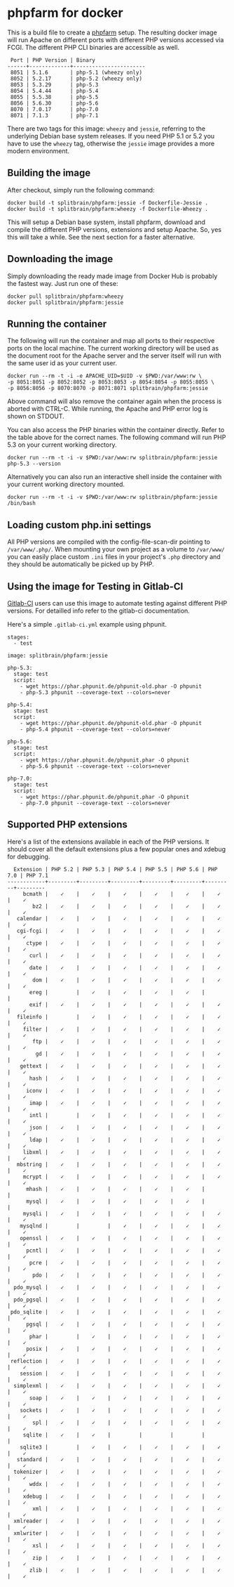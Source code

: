phpfarm for docker
==================

This is a build file to create a [phpfarm](https://github.com/fpoirotte/phpfarm)
setup. The resulting docker image will run Apache on different ports with different
PHP versions accessed via FCGI. The different PHP CLI binaries are accessible as
well.

     Port | PHP Version | Binary
    ------+-------------+-----------------------
     8051 | 5.1.6       | php-5.1 (wheezy only)
     8052 | 5.2.17      | php-5.2 (wheezy only)
     8053 | 5.3.29      | php-5.3
     8054 | 5.4.44      | php-5.4
     8055 | 5.5.38      | php-5.5
     8056 | 5.6.30      | php-5.6
     8070 | 7.0.17      | php-7.0
     8071 | 7.1.3       | php-7.1

There are two tags for this image: ``wheezy`` and ``jessie``, referring to the
underlying Debian base system releases. If you need PHP 5.1 or 5.2 you have to
use the ``wheezy`` tag, otherwise the ``jessie`` image provides a more modern
environment.

Building the image
------------------

After checkout, simply run the following command:

    docker build -t splitbrain/phpfarm:jessie -f Dockerfile-Jessie .
    docker build -t splitbrain/phpfarm:wheezy -f Dockerfile-Wheezy .

This will setup a Debian base system, install phpfarm, download and compile the different
PHP versions, extensions and setup Apache. So, yes this will take a while. See the next
section for a faster alternative.

Downloading the image
-----------------

Simply downloading the ready made image from Docker Hub is probably the fastest
way. Just run one of these:

    docker pull splitbrain/phpfarm:wheezy
    docker pull splitbrain/phpfarm:jessie

Running the container
---------------------

The following will run the container and map all ports to their respective ports on the
local machine. The current working directory will be used as the document root for
the Apache server and the server itself will run with the same user id as your current
user.

    docker run --rm -t -i -e APACHE_UID=$UID -v $PWD:/var/www:rw \
    -p 8051:8051 -p 8052:8052 -p 8053:8053 -p 8054:8054 -p 8055:8055 \
    -p 8056:8056 -p 8070:8070 -p 8071:8071 splitbrain/phpfarm:jessie

Above command will also remove the container again when the process is aborted with
CTRL-C. While running, the Apache and PHP error log is shown on STDOUT.

You can also access the PHP binaries within the container directly. Refer to the table
above for the correct names. The following command will run PHP 5.3 on your current
working directory.

    docker run --rm -t -i -v $PWD:/var/www:rw splitbrain/phpfarm:jessie php-5.3 --version

Alternatively you can also run an interactive shell inside the container with
your current working directory mounted.

    docker run --rm -t -i -v $PWD:/var/www:rw splitbrain/phpfarm:jessie /bin/bash

Loading custom php.ini settings
-------------------------------

All PHP versions are compiled with the config-file-scan-dir pointing to
``/var/www/.php/``. When mounting your own project as a volume to
``/var/www/`` you can easily place custom ``.ini`` files in your project's ``.php``
directory and they should be automatically be picked up by PHP.

Using the image for Testing in Gitlab-CI
----------------------------------------

[Gitlab-CI](https://about.gitlab.com/gitlab-ci/) users can use this image to automate
testing against different PHP versions. For detailled info refer to the gitlab-ci
documentation.

Here's a simple ``.gitlab-ci.yml`` example using phpunit.

    stages:
      - test

    image: splitbrain/phpfarm:jessie

    php-5.3:
      stage: test
      script:
        - wget https://phar.phpunit.de/phpunit-old.phar -O phpunit
        - php-5.3 phpunit --coverage-text --colors=never

    php-5.4:
      stage: test
      script:
        - wget https://phar.phpunit.de/phpunit-old.phar -O phpunit
        - php-5.4 phpunit --coverage-text --colors=never

    php-5.6:
      stage: test
      script:
        - wget https://phar.phpunit.de/phpunit.phar -O phpunit
        - php-5.6 phpunit --coverage-text --colors=never

    php-7.0:
      stage: test
      script:
        - wget https://phar.phpunit.de/phpunit.phar -O phpunit
        - php-7.0 phpunit --coverage-text --colors=never

Supported PHP extensions
------------------------

Here's a list of the extensions available in each of the PHP versions. It should
cover all the default extensions plus a few popular ones and xdebug for debugging.

      Extension | PHP 5.2 | PHP 5.3 | PHP 5.4 | PHP 5.5 | PHP 5.6 | PHP 7.0 | PHP 7.1
    ------------+---------+---------+---------+---------+---------+---------+---------
         bcmath |    ✓    |    ✓    |    ✓    |    ✓    |    ✓    |    ✓    |    ✓
            bz2 |    ✓    |    ✓    |    ✓    |    ✓    |    ✓    |    ✓    |    ✓
       calendar |    ✓    |    ✓    |    ✓    |    ✓    |    ✓    |    ✓    |    ✓
       cgi-fcgi |    ✓    |    ✓    |    ✓    |    ✓    |    ✓    |    ✓    |    ✓
          ctype |    ✓    |    ✓    |    ✓    |    ✓    |    ✓    |    ✓    |    ✓
           curl |    ✓    |    ✓    |    ✓    |    ✓    |    ✓    |    ✓    |    ✓
           date |    ✓    |    ✓    |    ✓    |    ✓    |    ✓    |    ✓    |    ✓
            dom |    ✓    |    ✓    |    ✓    |    ✓    |    ✓    |    ✓    |    ✓
           ereg |         |    ✓    |    ✓    |    ✓    |    ✓    |         |
           exif |    ✓    |    ✓    |    ✓    |    ✓    |    ✓    |    ✓    |    ✓
       fileinfo |         |    ✓    |    ✓    |    ✓    |    ✓    |    ✓    |    ✓
         filter |    ✓    |    ✓    |    ✓    |    ✓    |    ✓    |    ✓    |    ✓
            ftp |    ✓    |    ✓    |    ✓    |    ✓    |    ✓    |    ✓    |    ✓
             gd |    ✓    |    ✓    |    ✓    |    ✓    |    ✓    |    ✓    |    ✓
        gettext |    ✓    |    ✓    |    ✓    |    ✓    |    ✓    |    ✓    |    ✓
           hash |    ✓    |    ✓    |    ✓    |    ✓    |    ✓    |    ✓    |    ✓
          iconv |    ✓    |    ✓    |    ✓    |    ✓    |    ✓    |    ✓    |    ✓
           imap |    ✓    |    ✓    |    ✓    |    ✓    |    ✓    |    ✓    |    ✓
           intl |         |    ✓    |    ✓    |    ✓    |    ✓    |    ✓    |    ✓
           json |    ✓    |    ✓    |    ✓    |    ✓    |    ✓    |    ✓    |    ✓
           ldap |    ✓    |    ✓    |    ✓    |    ✓    |    ✓    |    ✓    |    ✓
         libxml |    ✓    |    ✓    |    ✓    |    ✓    |    ✓    |    ✓    |    ✓
       mbstring |    ✓    |    ✓    |    ✓    |    ✓    |    ✓    |    ✓    |    ✓
         mcrypt |    ✓    |    ✓    |    ✓    |    ✓    |    ✓    |    ✓    |    ✓
          mhash |    ✓    |    ✓    |    ✓    |    ✓    |    ✓    |         |
          mysql |    ✓    |    ✓    |    ✓    |    ✓    |    ✓    |         |
         mysqli |    ✓    |    ✓    |    ✓    |    ✓    |    ✓    |    ✓    |    ✓
        mysqlnd |         |         |    ✓    |    ✓    |    ✓    |    ✓    |    ✓
        openssl |    ✓    |    ✓    |    ✓    |    ✓    |    ✓    |    ✓    |    ✓
          pcntl |    ✓    |    ✓    |    ✓    |    ✓    |    ✓    |    ✓    |    ✓
           pcre |    ✓    |    ✓    |    ✓    |    ✓    |    ✓    |    ✓    |    ✓
            pdo |    ✓    |    ✓    |    ✓    |    ✓    |    ✓    |    ✓    |    ✓
      pdo_mysql |    ✓    |    ✓    |    ✓    |    ✓    |    ✓    |    ✓    |    ✓
      pdo_pgsql |    ✓    |    ✓    |    ✓    |    ✓    |    ✓    |    ✓    |    ✓
     pdo_sqlite |    ✓    |    ✓    |    ✓    |    ✓    |    ✓    |    ✓    |    ✓
          pgsql |    ✓    |    ✓    |    ✓    |    ✓    |    ✓    |    ✓    |    ✓
           phar |         |    ✓    |    ✓    |    ✓    |    ✓    |    ✓    |    ✓
          posix |    ✓    |    ✓    |    ✓    |    ✓    |    ✓    |    ✓    |    ✓
     reflection |    ✓    |    ✓    |    ✓    |    ✓    |    ✓    |    ✓    |    ✓
        session |    ✓    |    ✓    |    ✓    |    ✓    |    ✓    |    ✓    |    ✓
      simplexml |    ✓    |    ✓    |    ✓    |    ✓    |    ✓    |    ✓    |    ✓
           soap |    ✓    |    ✓    |    ✓    |    ✓    |    ✓    |    ✓    |    ✓
        sockets |    ✓    |    ✓    |    ✓    |    ✓    |    ✓    |    ✓    |    ✓
            spl |    ✓    |    ✓    |    ✓    |    ✓    |    ✓    |    ✓    |    ✓
         sqlite |    ✓    |    ✓    |         |         |         |         |
        sqlite3 |         |    ✓    |    ✓    |    ✓    |    ✓    |    ✓    |    ✓
       standard |    ✓    |    ✓    |    ✓    |    ✓    |    ✓    |    ✓    |    ✓
      tokenizer |    ✓    |    ✓    |    ✓    |    ✓    |    ✓    |    ✓    |    ✓
           wddx |    ✓    |    ✓    |    ✓    |    ✓    |    ✓    |    ✓    |    ✓
         xdebug |    ✓    |    ✓    |    ✓    |    ✓    |    ✓    |    ✓    |    ✓
            xml |    ✓    |    ✓    |    ✓    |    ✓    |    ✓    |    ✓    |    ✓
      xmlreader |    ✓    |    ✓    |    ✓    |    ✓    |    ✓    |    ✓    |    ✓
      xmlwriter |    ✓    |    ✓    |    ✓    |    ✓    |    ✓    |    ✓    |    ✓
            xsl |    ✓    |    ✓    |    ✓    |    ✓    |    ✓    |    ✓    |    ✓
            zip |    ✓    |    ✓    |    ✓    |    ✓    |    ✓    |    ✓    |    ✓
           zlib |    ✓    |    ✓    |    ✓    |    ✓    |    ✓    |    ✓    |    ✓

